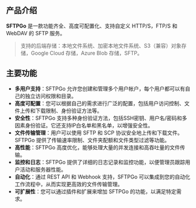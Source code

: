 ## 产品介绍

**SFTPGo** 是一款功能齐全、高度可配置化、支持自定义 HTTP/S，FTP/S 和 WebDAV 的 SFTP 服务。

> 支持的后端存储：本地文件系统、加密本地文件系统、S3（兼容）对象存储，Google Cloud 存储，Azure Blob 存储，SFTP。

## 主要功能

- **多用户支持**：SFTPGo 允许您创建和管理多个用户帐户，每个用户都可以有自己的独立访问权限和目录。
- **高度可配置**：您可以根据自己的需求进行广泛的配置，包括用户访问控制、文件上传和下载限制、身份验证方法等。
- **安全性**：SFTPGo 支持多种身份验证方法，包括SSH密钥、用户名/密码和多因素身份验证。它还支持IP白名单和黑名单，以增强安全性。
- **文件传输管理**：用户可以使用 SFTP 和 SCP 协议安全地上传和下载文件。SFTPGo 提供了传输速率限制、文件夹配额和文件类型过滤等功能。
- **高性能**：SFTPGo 高度优化，能够处理大量的并发连接和高吞吐量的文件传输。
- **监控和日志**：SFTPGo 提供了详细的日志记录和监控功能，以便管理员跟踪用户活动和服务器性能。
- **自动化**：通过 REST API 和 Webhook 支持，SFTPGo 可以集成到您的自动化工作流程中，从而实现更高效的文件传输管理。
- **可扩展性**：您可以通过插件和扩展来增加 SFTPGo 的功能，以满足特定需求。
